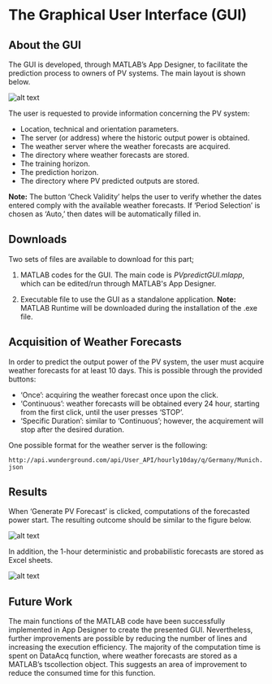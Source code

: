 # The Graphical User Interface (GUI)

## About the GUI

The GUI is developed, through MATLAB’s App Designer, to facilitate the prediction
process to owners of PV systems. The main layout is shown below.

![alt text](https://github.com/welbaz/P3/blob/master/images/p3.png "Main Layout")

The user is requested to provide information concerning the PV system:

* Location, technical and orientation parameters.
* The server (or address) where the historic output power is obtained.
* The weather server where the weather forecasts are acquired.
* The directory where weather forecasts are stored.
* The training horizon.
* The prediction horizon.
* The directory where PV predicted outputs are stored.

__Note:__ The button ‘Check Validity’ helps the user to verify whether the dates
entered comply with the available weather forecasts. If ‘Period Selection’ is
chosen as ‘Auto,’ then dates will be automatically filled in.

## Downloads

Two sets of files are available to download for this part;

1. MATLAB codes for the GUI. The main code is _PVpredictGUI.mlapp_, which
can be edited/run through MATLAB's App Designer.

2. Executable file to use the GUI as a standalone application.
__Note:__ MATLAB Runtime will be downloaded during the installation of the .exe file.

## Acquisition of Weather Forecasts

In order to predict the output power of the PV system, the user must acquire weather
forecasts for at least 10 days. This is possible through the provided buttons:

* ‘Once’: acquiring the weather forecast once upon the click.
* ‘Continuous’: weather forecasts will be obtained every 24 hour, starting from
the first click, until the user presses ‘STOP’.
* ‘Specific Duration’: similar to ‘Continuous’; however, the acquirement will
stop after the desired duration.

One possible format for the weather server is the following:

`http://api.wunderground.com/api/User_API/hourly10day/q/Germany/Munich.json`

## Results

When ‘Generate PV Forecast’ is clicked, computations of the forecasted power start.
The resulting outcome should be similar to the figure below.

![alt text](https://github.com/welbaz/P3/blob/master/images/Finalfig.png "Result")

In addition, the 1-hour deterministic and probabilistic forecasts are stored as
Excel sheets.

![alt text](https://github.com/welbaz/P3/blob/master/images/excelScreen.png "Excel Sheets")

## Future Work

The main functions of the MATLAB code have been successfully implemented in App
Designer to create the presented GUI. Nevertheless, further improvements are
possible by reducing the number of lines and increasing the execution efficiency.
The majority of the computation time is spent on DataAcq function, where weather
forecasts are stored as a MATLAB’s tscollection object. This suggests an area of
improvement to reduce the consumed time for this function.
